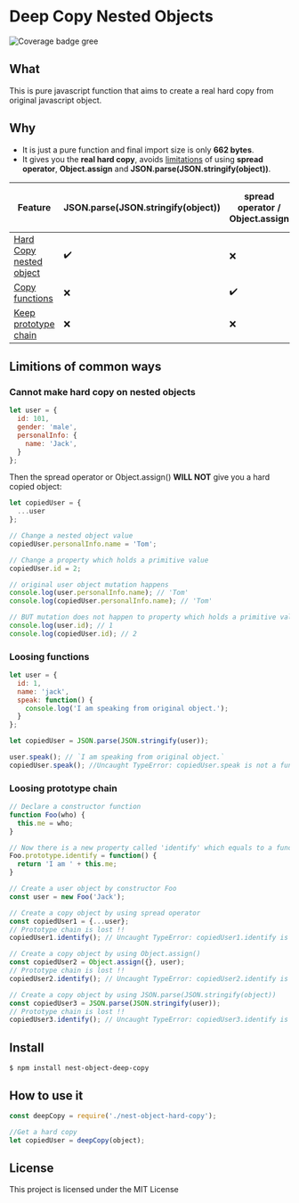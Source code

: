 # Deep Copy Nested Objects 

![Coverage badge gree][coverage-badge-green]

[coverage-badge-green]: https://img.shields.io/badge/Coverage-100%25-brightgreen.svg
[coverage-badge-yellow]: https://img.shields.io/badge/Coverage-100%25-yellow.svg
[coverage-badge-red]: https://img.shields.io/badge/Coverage-100%25-red.svg

## What
This is pure javascript function that aims to create a real hard copy from original javascript object.



## Why
* It is just a pure function and final import size is only **662 bytes**.
* It gives you the **real hard copy**, avoids [limitations](#limitions-of-common-ways) of using **spread operator**, **Object.assign** and **JSON.parse(JSON.stringify(object))**. 

| Feature  | JSON.parse(JSON.stringify(object)) | spread operator / Object.assign | nest-object-deep-copy |
| ------------- | ------------- | ------------- | ------------- |
| [Hard Copy nested object](#cannot-make-hard-copy-on-nested-objects) | :heavy_check_mark:  | :x:  | :heavy_check_mark:  |
| [Copy functions](#loosing-functions) | :x:  | :heavy_check_mark:  |  :heavy_check_mark:  |
| [Keep prototype chain](#loosing-prototype-chain)  | :x:  | :x:  |  :heavy_check_mark:  |

## Limitions of common ways
### Cannot make hard copy on nested objects

```javascript
let user = {
  id: 101,
  gender: 'male',
  personalInfo: {
    name: 'Jack',
  }
};
```

Then the spread operator or Object.assign() **WILL NOT** give you a hard copied object:

```javascript
let copiedUser = {
  ...user
};

// Change a nested object value
copiedUser.personalInfo.name = 'Tom';

// Change a property which holds a primitive value
copiedUser.id = 2;

// original user object mutation happens
console.log(user.personalInfo.name); // 'Tom'
console.log(copiedUser.personalInfo.name); // 'Tom'

// BUT mutation does not happen to property which holds a primitive value
console.log(user.id); // 1
console.log(copiedUser.id); // 2
```


### Loosing functions

```javascript
let user = {
  id: 1,
  name: 'jack',
  speak: function() {
    console.log('I am speaking from original object.');
  }
};

let copiedUser = JSON.parse(JSON.stringify(user));

user.speak(); // `I am speaking from original object.`
copiedUser.speak(); //Uncaught TypeError: copiedUser.speak is not a function
```

### Loosing prototype chain

```javascript
// Declare a constructor function
function Foo(who) {
  this.me = who;
}

// Now there is a new property called 'identify' which equals to a function in prototype chain of any object being created by calling new Foo
Foo.prototype.identify = function() {
  return 'I am ' + this.me;
}

// Create a user object by constructor Foo
const user = new Foo('Jack');

// Create a copy object by using spread operator
const copiedUser1 = {...user};
// Prototype chain is lost !!
copiedUser1.identify(); // Uncaught TypeError: copiedUser1.identify is not a function

// Create a copy object by using Object.assign()
const copiedUser2 = Object.assign({}, user);
// Prototype chain is lost !!
copiedUser2.identify(); // Uncaught TypeError: copiedUser2.identify is not a function

// Create a copy object by using JSON.parse(JSON.stringify(object))
const copiedUser3 = JSON.parse(JSON.stringify(user));
// Prototype chain is lost !!
copiedUser3.identify(); // Uncaught TypeError: copiedUser3.identify is not a function

```

## Install
```console
$ npm install nest-object-deep-copy
```

## How to use it
```javascript
const deepCopy = require('./nest-object-hard-copy');

//Get a hard copy
let copiedUser = deepCopy(object);

```
## License

This project is licensed under the MIT License 
